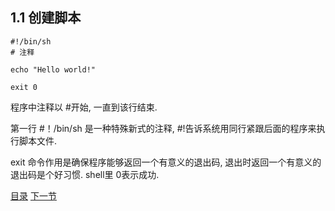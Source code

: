 ## 1.1 创建脚本

```
#!/bin/sh
# 注释

echo "Hello world!"

exit 0

```

程序中注释以 #开始, 一直到该行结束.

第一行 #！/bin/sh 是一种特殊新式的注释, #!告诉系统用同行紧跟后面的程序来执行脚本文件.

exit 命令作用是确保程序能够返回一个有意义的退出码, 退出时返回一个有意义的退出码是个好习惯. shell里 0表示成功.





[目录](README.md)
[下一节](1.2.md)
